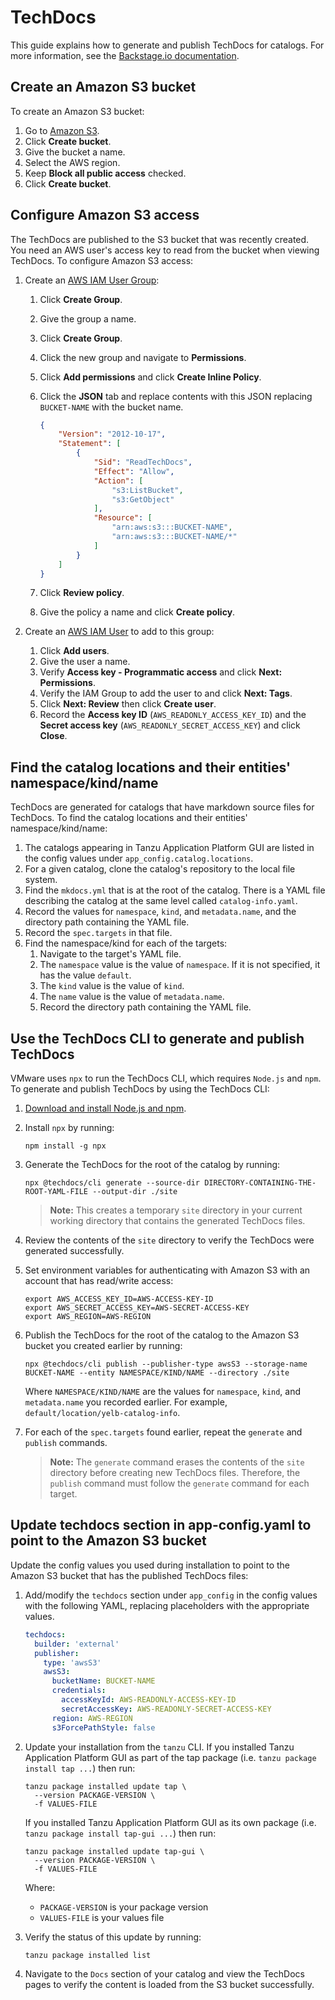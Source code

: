 # TechDocs

This guide explains how to generate and publish TechDocs for catalogs.
For more information, see the [Backstage.io documentation](https://backstage.io/docs/features/techdocs/techdocs-overview).


## <a id="create-s3-bucket"></a> Create an Amazon S3 bucket

To create an Amazon S3 bucket:

1. Go to [Amazon S3](https://s3.console.aws.amazon.com/s3/home).
1. Click **Create bucket**.
1. Give the bucket a name.
1. Select the AWS region.
1. Keep **Block all public access** checked.
1. Click **Create bucket**.


## <a id="configure-s3-access"></a> Configure Amazon S3 access

The TechDocs are published to the S3 bucket that was recently created.
You need an AWS user's access key to read from the bucket when viewing TechDocs.
To configure Amazon S3 access:

1. Create an [AWS IAM User Group](https://console.aws.amazon.com/iamv2/home#/groups):
    1. Click **Create Group**.
    2. Give the group a name.
    3. Click **Create Group**.
    4. Click the new group and navigate to **Permissions**.
    5. Click **Add permissions** and click **Create Inline Policy**.
    6. Click the **JSON** tab and replace contents with this JSON replacing `BUCKET-NAME` with the bucket name.

        ```json
        {
            "Version": "2012-10-17",
            "Statement": [
                {
                    "Sid": "ReadTechDocs",
                    "Effect": "Allow",
                    "Action": [
                        "s3:ListBucket",
                        "s3:GetObject"
                    ],
                    "Resource": [
                        "arn:aws:s3:::BUCKET-NAME",
                        "arn:aws:s3:::BUCKET-NAME/*"
                    ]
                }
            ]
        }
        ```

    7. Click **Review policy**.
    8. Give the policy a name and click **Create policy**.

2. Create an [AWS IAM User](https://console.aws.amazon.com/iamv2/home#/users) to add to this group:
   1. Click **Add users**.
   2. Give the user a name.
   3. Verify **Access key - Programmatic access** and click **Next: Permissions**.
   4. Verify the IAM Group to add the user to and click **Next: Tags**.
   5. Click **Next: Review** then click **Create user**.
   6. Record the **Access key ID** (`AWS_READONLY_ACCESS_KEY_ID`) and the **Secret access key** (`AWS_READONLY_SECRET_ACCESS_KEY`) and click **Close**.


## <a id="find-cat-loc-and-entities"></a> Find the catalog locations and their entities' namespace/kind/name

TechDocs are generated for catalogs that have markdown source files for TechDocs.
To find the catalog locations and their entities' namespace/kind/name:

1. The catalogs appearing in Tanzu Application Platform GUI are listed in the config values under `app_config.catalog.locations`.
1. For a given catalog, clone the catalog's repository to the local file system.
1. Find the `mkdocs.yml` that is at the root of the catalog. There is a YAML file describing the catalog at the same level called `catalog-info.yaml`.
1. Record the values for `namespace`, `kind`, and `metadata.name`, and the directory path containing the YAML file.
1. Record the `spec.targets` in that file.
1. Find the namespace/kind</name> for each of the targets:
    1. Navigate to the target's YAML file.
    2. The `namespace` value is the value of `namespace`. If it is not specified, it has the value `default`.
    3. The `kind` value is the value of `kind`.
    4. The `name` value is the value of `metadata.name`.
    5. Record the directory path containing the YAML file.


## <a id="use-techdocs-cli"></a> Use the TechDocs CLI to generate and publish TechDocs

VMware uses `npx` to run the TechDocs CLI, which requires `Node.js` and `npm`.
To generate and publish TechDocs by using the TechDocs CLI:

1. [Download and install Node.js and npm](https://docs.npmjs.com/downloading-and-installing-node-js-and-npm).
2. Install `npx` by running:

    ```console
    npm install -g npx
    ```

3. Generate the TechDocs for the root of the catalog by running:

    ```console
    npx @techdocs/cli generate --source-dir DIRECTORY-CONTAINING-THE-ROOT-YAML-FILE --output-dir ./site
    ```

    >**Note:** This creates a temporary `site` directory in your current working directory that contains the generated TechDocs files.

4. Review the contents of the `site` directory to verify the TechDocs were generated successfully.
5. Set environment variables for authenticating with Amazon S3 with an account that has read/write access:

    ```console
    export AWS_ACCESS_KEY_ID=AWS-ACCESS-KEY-ID
    export AWS_SECRET_ACCESS_KEY=AWS-SECRET-ACCESS-KEY
    export AWS_REGION=AWS-REGION
    ```

6. Publish the TechDocs for the root of the catalog to the Amazon S3 bucket you created earlier by running:

    ```console
    npx @techdocs/cli publish --publisher-type awsS3 --storage-name BUCKET-NAME --entity NAMESPACE/KIND/NAME --directory ./site
    ```

    Where `NAMESPACE/KIND/NAME` are the values for `namespace`, `kind`, and `metadata.name` you recorded earlier.
    For example, `default/location/yelb-catalog-info`.

7. For each of the `spec.targets` found earlier, repeat the `generate` and `publish` commands.

    > **Note:** The `generate` command erases the contents of the `site` directory before creating new
    TechDocs files. Therefore, the `publish` command must follow the `generate` command for each target.


## <a id="update-app-config.yaml"></a> Update techdocs section in app-config.yaml to point to the Amazon S3 bucket

Update the config values you used during installation to point to the Amazon S3 bucket that has the published TechDocs files:

1. Add/modify the `techdocs` section under `app_config` in the config values with the following YAML, replacing placeholders with the appropriate values.

    ```yaml
    techdocs:
      builder: 'external'
      publisher:
        type: 'awsS3'
        awsS3:
          bucketName: BUCKET-NAME
          credentials:
            accessKeyId: AWS-READONLY-ACCESS-KEY-ID
            secretAccessKey: AWS-READONLY-SECRET-ACCESS-KEY
          region: AWS-REGION
          s3ForcePathStyle: false
    ```

2. Update your installation from the `tanzu` CLI. If you installed Tanzu Application Platform GUI as part of the tap package (i.e. `tanzu package install tap ...`) then run:

    ```console
    tanzu package installed update tap \
      --version PACKAGE-VERSION \
      -f VALUES-FILE
    ```

    If you installed Tanzu Application Platform GUI as its own package (i.e. `tanzu package install tap-gui ...`) then run:

    ```console
    tanzu package installed update tap-gui \
      --version PACKAGE-VERSION \
      -f VALUES-FILE
    ```

    Where:

    * `PACKAGE-VERSION` is your package version
    * `VALUES-FILE` is your values file

3. Verify the status of this update by running:

    ```console
    tanzu package installed list
    ```

4. Navigate to the `Docs` section of your catalog and view the TechDocs pages to verify the content is loaded from the S3 bucket successfully.
